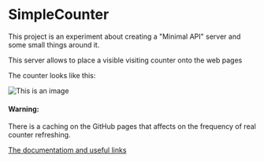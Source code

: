 # SimpleCounter 

This project is an experiment about creating a "Minimal API" server and some small things around it.

This server allows to place a visible visiting counter onto the web pages

The counter looks like this:

![This is an image](http://195.242.219.112:5000/counter/863e8de9-6ad7-4f00-84c1-8bacb998e26d)

#### Warning:
There is a caching on the GitHub pages that affects on the frequency of real counter refreshing.

[The documentatiom and useful links](https://github.com/K-S-K/SimpleCounter/blob/master/Doc/Doc.md)
